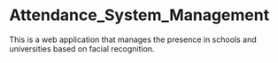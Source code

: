 # Attendance_System_Management
This is a web application that manages the presence in schools and universities based on facial recognition.
